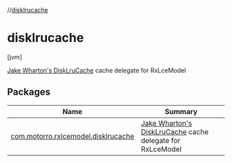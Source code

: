//[disklrucache](index.md)



# disklrucache  
 [jvm] 

[Jake Wharton's DiskLruCache](https://github.com/JakeWharton/DiskLruCache) cache delegate for RxLceModel

   


## Packages  
  
|  Name|  Summary| 
|---|---|
| [com.motorro.rxlcemodel.disklrucache](com.motorro.rxlcemodel.disklrucache/index.md)| [Jake Wharton's DiskLruCache](https://github.com/JakeWharton/DiskLruCache) cache delegate for RxLceModel

